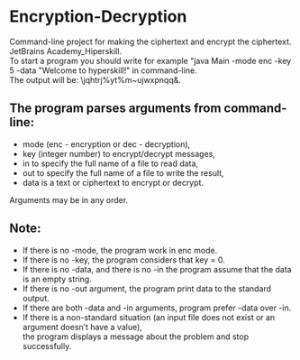 # Encryption-Decryption
Command-line project for making the ciphertext and encrypt the ciphertext. JetBrains Academy_Hiperskill.  
To start a program you should write for example "java Main -mode enc -key 5 -data "Welcome to hyperskill!" in command-line.  
The output will be: \jqhtrj%yt%m~ujwxpnqq&.

## The program parses arguments from command-line:
- mode (enc - encryption or dec - decryption),
- key (integer number) to encrypt/decrypt messages,
- in to specify the full name of a file to read data,
- out to specify the full name of a file to write the result,
- data is a text or ciphertext to encrypt or decrypt.

Arguments may be in any order.

## Note:
- If there is no -mode, the program work in enc mode.
- If there is no -key, the program considers that key = 0.
- If there is no -data, and there is no -in the program assume that the data is an empty string.
- If there is no -out argument, the program print data to the standard output.
- If there are both -data and -in arguments, program prefer -data over -in.
- If there is a non-standard situation (an input file does not exist or an argument doesn’t have a value),  
  the program displays a message about the problem and stop successfully.
